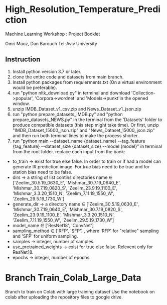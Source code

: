 # High_Resolution_Temperature_Prediction
Machine Learning Workshop : Project Booklet

Omri Maoz, Dan Barouch
Tel-Aviv University

## Instruction

1. Install python version 3.7 or later.
2. clone the entire code and datasets from main branch.
3. Install python packages from requierments.txt (On a virtual environment would be preferable).
4. run "python nltk_download.py" in terminal and download 'Collection->popular', 'Corpora->wordnet' and 'Models->punkt'in the opened window.
5. unzip IMDB_Dataset_v1_csv.zip and News_Dataset_v1_json.zip 
6. run "python prepare_datasets_IMDB.py" and "python prepare_datasets_NEWS.py" in the terminal from the 'Datasets' folder to produce compatible datasets  (this step might take time). Or first, unzip "IMDB_Dataset_15000_json.zip" and "News_Dataset_15000_json.zip" and then run both terminal lines to make the process shorter.
7. run "python main --dataset_name {dataset_name} --tag_feature {tag_feature} --dataset_size {dataset_size} --model {model}" in terminal from the root folder. replace each input from the bank:

- to_train -> exist for true else false. In order to train or if had a model can generate IR prediction image. For true bias need to be true and for station bias need to be false.
- dirs -> a string of list contins directories name ∈ ['Zeelim_30.5.19_0630_E', 'Mishmar_30.7.19_0640_E', 'Mishmar_30.7.19_0820_S', 'Zeelim_23.9.19_1100_E', 'Mishmar_3.3.20_1510_N', 'Zeelim_7.11.19_1550_W', 'Zeelim_29.5.19_1730_W']
- generate_dir -> a directory name ∈ ['Zeelim_30.5.19_0630_E', 'Mishmar_30.7.19_0640_E', 'Mishmar_30.7.19_0820_S', 'Zeelim_23.9.19_1100_E', 'Mishmar_3.3.20_1510_N', 'Zeelim_7.11.19_1550_W', 'Zeelim_29.5.19_1730_W']
- model_name ∈ ['ResNet18', 'ConvNet']
- sampling_method ∈ ['RFP', 'SFP'] , where 'RFP' for "relative" sampling and 'SFP' for uniform sampling.
- samples -> integer, number of samples.
- use_pretrained_weights -> exist for true else false. Relevent only for ResNet18.
- epochs -> integer, number of epochs.

# Branch Train_Colab_Large_Data
Branch to train on Colab with large training dataset
Use the notebook on colab after uploading the repository files to google drive.
